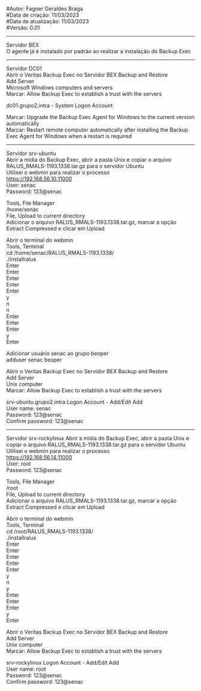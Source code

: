 #Autor: Fagner Geraldes Braga  
#Data de criação: 11/03/2023  
#Data de atualização: 11/03/2023  
#Versão: 0.01  
******************************************************************************************
Servidor BEX  
O agente já é instalado por padrão ao realizar a instalação do Backup Exec  
***
Servidor DC01  
Abrir o Veritas Backup Exec no Servidor BEX 
Backup and Restore  
Add Server  
Microsoft Windows computers and servers  
Marcar: Allow Backup Exec to establish a trust with the servers  

dc01.grupo2.intra - System Logon Account  

Marcar: Upgrade the Backup Exec Agent for Windows to the current version automatically  
Marcar: Restart remote computer automatically after installing the Backup Exec Agent for Windows when a restart is required  
***
Servidor srv-ubuntu  
Abrir a mídia do Backup Exec, abrir a pasta Unix e copiar o arquivo RALUS_RMALS-1193.1338.tar.gz para o servidor Ubuntu  
Utilisei o webmin para realizar o processo  
https://192.168.56.10:11000  
User: senac  
Password: 123@senac  

Tools, File Manager  
/home/senac  
File, Upload to current directory  
Adicionar o arquivo RALUS_RMALS-1193.1338.tar.gz,  marcar a opção Extract Compressed e clicar em Upload  

Abrir o terminal do webmin  
Tools, Terminal  
cd /home/senac/RALUS_RMALS-1193.1338/  
./installralus  
Enter  
Enter  
Enter  
Enter  
Enter  
y  
n  
n  
Enter  
Enter  
Enter  
y  
Enter  

Adicionar usuário senac ao grupo beoper  
adduser senac beoper  

Abrir o Veritas Backup Exec no Servidor BEX 
Backup and Restore  
Add Server  
Unix computer  
Marcar: Allow Backup Exec to establish a trust with the servers  

srv-ubuntu.grupo2.intra 
Logon Account - Add/Edit 
Add  
User name: senac  
Password: 123@senac  
Confirm password: 123@senac  
***
Servidor srv-rockylinux 
Abrir a mídia do Backup Exec, abrir a pasta Unix e copiar o arquivo RALUS_RMALS-1193.1338.tar.gz para o servidor Ubuntu  
Utilisei o webmin para realizar o processo  
https://192.168.56.14:11000  
User: root  
Password: 123@senac  

Tools, File Manager  
/root  
File, Upload to current directory  
Adicionar o arquivo RALUS_RMALS-1193.1338.tar.gz,  marcar a opção Extract Compressed e clicar em Upload  

Abrir o terminal do webmin  
Tools, Terminal  
cd /root/RALUS_RMALS-1193.1338/  
./installralus  
Enter  
Enter  
Enter  
Enter  
Enter  
y  
n  
y  
Enter  
Enter  
Enter  
y  
Enter  

Abrir o Veritas Backup Exec no Servidor BEX 
Backup and Restore  
Add Server  
Unix computer  
Marcar: Allow Backup Exec to establish a trust with the servers  

srv-rockylinux 
Logon Account - Add/Edit 
Add  
User name: root  
Password: 123@senac  
Confirm password: 123@senac  



